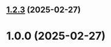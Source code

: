 ## [1.2.3](https://github.com/dsyakovleva/git-extended/compare/1.0.0...1.2.3) (2025-02-27)



# 1.0.0 (2025-02-27)



